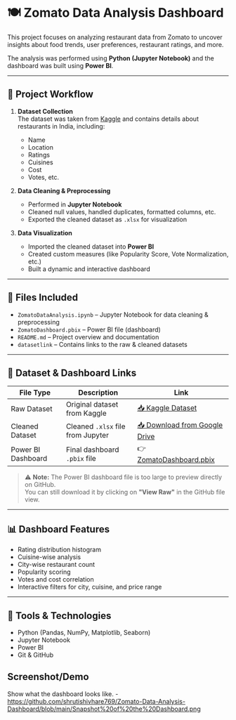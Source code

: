 # 🍽️ Zomato Data Analysis Dashboard

This project focuses on analyzing restaurant data from Zomato to uncover insights about food trends, user preferences, restaurant ratings, and more.

The analysis was performed using **Python (Jupyter Notebook)** and the dashboard was built using **Power BI**.

---

## 📌 Project Workflow

1. **Dataset Collection**  
   The dataset was taken from [Kaggle](https://www.kaggle.com/datasets/darshangandhi/zomato-india-dataset?resource=download) and contains details about restaurants in India, including:
   - Name
   - Location
   - Ratings
   - Cuisines
   - Cost
   - Votes, etc.

2. **Data Cleaning & Preprocessing**  
   - Performed in **Jupyter Notebook**
   - Cleaned null values, handled duplicates, formatted columns, etc.
   - Exported the cleaned dataset as `.xlsx` for visualization

3. **Data Visualization**  
   - Imported the cleaned dataset into **Power BI**
   - Created custom measures (like Popularity Score, Vote Normalization, etc.)
   - Built a dynamic and interactive dashboard

---

## 📂 Files Included

- `ZomatoDataAnalysis.ipynb` – Jupyter Notebook for data cleaning & preprocessing
- `ZomatoDashboard.pbix` – Power BI file (dashboard)
- `README.md` – Project overview and documentation
- `datasetlink` – Contains links to the raw & cleaned datasets

---

## 🔗 Dataset & Dashboard Links

| File Type        | Description            | Link |
|------------------|------------------------|------|
| Raw Dataset       | Original dataset from Kaggle | [📥 Kaggle Dataset](https://www.kaggle.com/datasets/darshangandhi/zomato-india-dataset?resource=download) |
| Cleaned Dataset   | Cleaned `.xlsx` file from Jupyter | [📥 Download from Google Drive](https://docs.google.com/spreadsheets/d/1BZPBusa_wJoFHbcOXi9fX9EsRFNuTomT/edit?usp=sharing&ouid=103000238047034750178&rtpof=true&sd=true) |
| Power BI Dashboard | Final dashboard `.pbix` file |   👉 [ZomatoDashboard.pbix](./ZomatoDashboard.pbix) |

> ⚠️ **Note:** The Power BI dashboard file is too large to preview directly on GitHub.  
> You can still download it by clicking on **"View Raw"** in the GitHub file view.

---

## 📊 Dashboard Features

- Rating distribution histogram
- Cuisine-wise analysis
- City-wise restaurant count
- Popularity scoring
- Votes and cost correlation
- Interactive filters for city, cuisine, and price range

---


## 📌 Tools & Technologies

- Python (Pandas, NumPy, Matplotlib, Seaborn)
- Jupyter Notebook
- Power BI
- Git & GitHub

## Screenshot/Demo
Show what the dashboard looks like. - https://github.com/shrutishivhare769/Zomato-Data-Analysis-Dashboard/blob/main/Snapshot%20of%20the%20Dashboard.png
